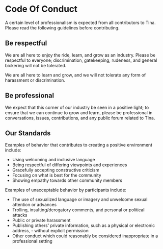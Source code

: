 # Code Of Conduct

A certain level of professionalism is expected from all contributors to Tina. Please read the following guidelines before contributing.

## Be respectful

We are all here to enjoy the ride, learn, and grow as an industry. Please be respectful to everyone; discrimination, gatekeeping, rudeness, and general bickering will not be tolerated.

We are all here to learn and grow, and we will not tolerate any form of harassment or discrimination.

## Be professional

We expect that this corner of our industry be seen in a positive light; to ensure that we can continue to grow and learn, please be professional in conversations, issues, contributions, and any public forum related to Tina.

## Our Standards
Examples of behavior that contributes to creating a positive environment include:

- Using welcoming and inclusive language
- Being respectful of differing viewpoints and experiences
- Gracefully accepting constructive criticism
- Focusing on what is best for the community
- Showing empathy towards other community members

Examples of unacceptable behavior by participants include:

- The use of sexualized language or imagery and unwelcome sexual attention or advances
- Trolling, insulting/derogatory comments, and personal or political attacks
- Public or private harassment
- Publishing others' private information, such as a physical or electronic address, - without explicit permission
- Other conduct which could reasonably be considered inappropriate in a professional setting